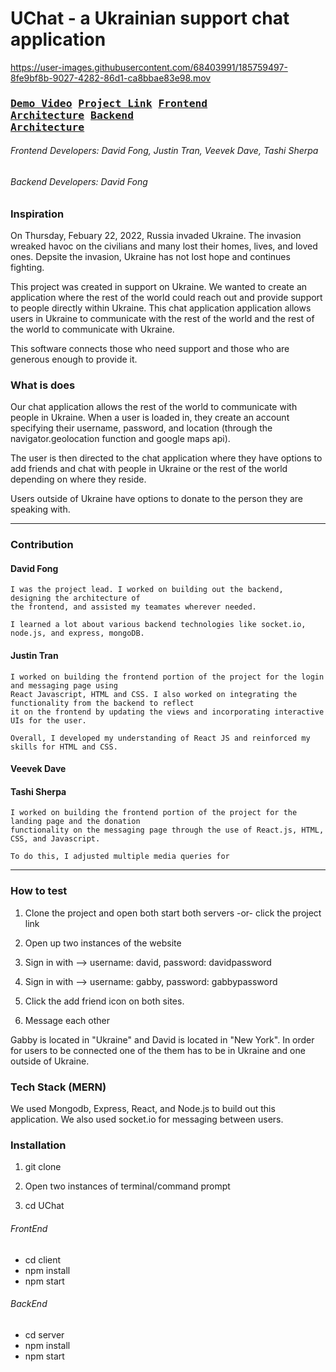 # UChat - a Ukrainian support chat application

https://user-images.githubusercontent.com/68403991/185759497-8fe9bf8b-9027-4282-86d1-ca8bbae83e98.mov

### <pre>  [Demo Video](https://www.google.com/)        [Project Link](https://www.google.com/)        [Frontend Architecture](https://github.com/dfong0530/UChat/tree/main/client)        [Backend Architecture](https://github.com/dfong0530/UChat/tree/main/server)</pre>

###### Frontend Developers: David Fong, Justin Tran, Veevek Dave, Tashi Sherpa

###### Backend Developers: David Fong

### Inspiration

On Thursday, Febuary 22, 2022, Russia invaded Ukraine. The invasion wreaked havoc on the civilians and many lost their homes, lives, and loved ones. Depsite the invasion, Ukraine has not lost hope and continues fighting.

This project was created in support on Ukraine. We wanted to create an application where the rest of the world could reach out and provide support to people directly within Ukraine. This chat application application allows users in Ukraine to communicate with the rest of the world and the rest of the world to communicate with Ukraine.

This software connects those who need support and those who are generous enough to provide it.

### What is does

Our chat application allows the rest of the world to communicate with people in Ukraine. When a user is loaded in, they create an account specifying their username, password, and location (through the navigator.geolocation function and google maps api).

The user is then directed to the chat application where they have options to add friends and chat with people in Ukraine or the rest of the world depending on where they reside.

Users outside of Ukraine have options to donate to the person they are speaking with.

---

### Contribution

#### David Fong

    I was the project lead. I worked on building out the backend, designing the architecture of
    the frontend, and assisted my teamates wherever needed.

    I learned a lot about various backend technologies like socket.io, node.js, and express, mongoDB.

#### Justin Tran

    I worked on building the frontend portion of the project for the login and messaging page using
    React Javascript, HTML and CSS. I also worked on integrating the functionality from the backend to reflect
    it on the frontend by updating the views and incorporating interactive UIs for the user.

    Overall, I developed my understanding of React JS and reinforced my skills for HTML and CSS.

#### Veevek Dave

#### Tashi Sherpa

    I worked on building the frontend portion of the project for the landing page and the donation 
    functionality on the messaging page through the use of React.js, HTML, CSS, and Javascript.

    To do this, I adjusted multiple media queries for 
---

### How to test

1. Clone the project and open both start both servers -or- click the project link

2. Open up two instances of the website

3. Sign in with --> username: david, password: davidpassword

4. Sign in with --> username: gabby, password: gabbypassword

5. Click the add friend icon on both sites.

6. Message each other

Gabby is located in "Ukraine" and David is located in "New York". In order for users to be connected one of the them has to be in Ukraine and one outside of Ukraine.

### Tech Stack (MERN)

We used Mongodb, Express, React, and Node.js to build out this application. We also used socket.io for messaging between users.

### Installation

1. git clone

2. Open two instances of terminal/command prompt

3. cd UChat

###### FrontEnd

- cd client
- npm install
- npm start

###### BackEnd

- cd server
- npm install
- npm start
